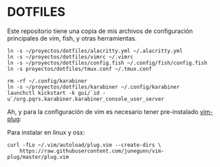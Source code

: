 # DOTFILES

Este repositorio tiene una copia de mis archivos de configuración principales
de vim, fish, y otras herramientas.


```
ln -s ~/proyectos/dotfiles/alacritty.yml ~/.alacritty.yml
ln -s ~/proyectos/dotfiles/vimrc ~/.vimrc
ln -s ~/proyectos/dotfiles/config.fish ~/.config/fish/config.fish
ln -s proyectos/dotfiles/tmux.conf ~/.tmux.conf

rm -rf ~/.config/karabiner
ln -s ~/proyectos/dotfiles/karabiner ~/.config/karabiner
launchctl kickstart -k gui/`id -u`/org.pqrs.karabiner.karabiner_console_user_server
```


Ah, y para la configuración de vim es necesario tener pre-instalado
[vim-plug](https://github.com/junegunn/vim-plug):

Para instalar en linux y osx:

```
curl -fLo ~/.vim/autoload/plug.vim --create-dirs \
    https://raw.githubusercontent.com/junegunn/vim-plug/master/plug.vim
```

